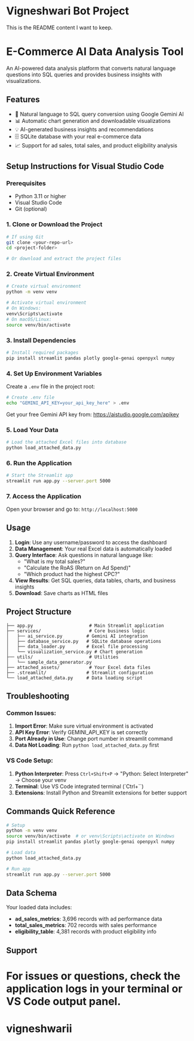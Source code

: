 # Vigneshwari Bot Project

This is the README content I want to keep.

# E-Commerce AI Data Analysis Tool

An AI-powered data analysis platform that converts natural language questions into SQL queries and provides business insights with visualizations.

## Features

- 🤖 Natural language to SQL query conversion using Google Gemini AI
- 📊 Automatic chart generation and downloadable visualizations
- 💡 AI-generated business insights and recommendations
- 🗄️ SQLite database with your real e-commerce data
- 📈 Support for ad sales, total sales, and product eligibility analysis

## Setup Instructions for Visual Studio Code

### Prerequisites

- Python 3.11 or higher
- Visual Studio Code
- Git (optional)

### 1. Clone or Download the Project

```bash
# If using Git
git clone <your-repo-url>
cd <project-folder>

# Or download and extract the project files
```

### 2. Create Virtual Environment

```bash
# Create virtual environment
python -m venv venv

# Activate virtual environment
# On Windows:
venv\Scripts\activate
# On macOS/Linux:
source venv/bin/activate
```

### 3. Install Dependencies

```bash
# Install required packages
pip install streamlit pandas plotly google-genai openpyxl numpy
```

### 4. Set Up Environment Variables

Create a `.env` file in the project root:

```bash
# Create .env file
echo "GEMINI_API_KEY=your_api_key_here" > .env
```

Get your free Gemini API key from: https://aistudio.google.com/apikey

### 5. Load Your Data

```bash
# Load the attached Excel files into database
python load_attached_data.py
```

### 6. Run the Application

```bash
# Start the Streamlit app
streamlit run app.py --server.port 5000
```

### 7. Access the Application

Open your browser and go to: `http://localhost:5000`

## Usage

1. **Login**: Use any username/password to access the dashboard
2. **Data Management**: Your real Excel data is automatically loaded
3. **Query Interface**: Ask questions in natural language like:
   - "What is my total sales?"
   - "Calculate the RoAS (Return on Ad Spend)"
   - "Which product had the highest CPC?"
4. **View Results**: Get SQL queries, data tables, charts, and business insights
5. **Download**: Save charts as HTML files

## Project Structure

```
├── app.py                     # Main Streamlit application
├── services/                  # Core business logic
│   ├── ai_service.py         # Gemini AI integration
│   ├── database_service.py   # SQLite database operations
│   ├── data_loader.py        # Excel file processing
│   └── visualization_service.py # Chart generation
├── utils/                     # Utilities
│   └── sample_data_generator.py
├── attached_assets/           # Your Excel data files
├── .streamlit/               # Streamlit configuration
└── load_attached_data.py     # Data loading script
```

## Troubleshooting

### Common Issues:

1. **Import Error**: Make sure virtual environment is activated
2. **API Key Error**: Verify GEMINI_API_KEY is set correctly
3. **Port Already in Use**: Change port number in streamlit command
4. **Data Not Loading**: Run `python load_attached_data.py` first

### VS Code Setup:

1. **Python Interpreter**: Press `Ctrl+Shift+P` → "Python: Select Interpreter" → Choose your venv
2. **Terminal**: Use VS Code integrated terminal (`Ctrl+``)
3. **Extensions**: Install Python and Streamlit extensions for better support

## Commands Quick Reference

```bash
# Setup
python -m venv venv
source venv/bin/activate  # or venv\Scripts\activate on Windows
pip install streamlit pandas plotly google-genai openpyxl numpy

# Load data
python load_attached_data.py

# Run app
streamlit run app.py --server.port 5000
```

## Data Schema

Your loaded data includes:

- **ad_sales_metrics**: 3,696 records with ad performance data
- **total_sales_metrics**: 702 records with sales performance
- **eligibility_table**: 4,381 records with product eligibility info

## Support

# For issues or questions, check the application logs in your terminal or VS Code output panel.

# vigneshwarii
